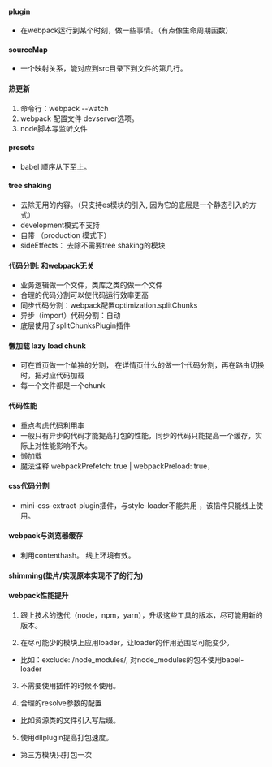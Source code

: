 #### plugin

- 在webpack运行到某个时刻，做一些事情。（有点像生命周期函数）

#### sourceMap

- 一个映射关系，能对应到src目录下到文件的第几行。

#### 热更新

1. 命令行：webpack --watch
2. webpack 配置文件 devserver选项。
3. node脚本写监听文件

#### presets

- babel 顺序从下至上。


#### tree shaking

- 去除无用的内容。（只支持es模块的引入, 因为它的底层是一个静态引入的方式）
- development模式不支持
- 自带 （production 模式下）
- sideEffects： 去除不需要tree shaking的模块


#### 代码分割: 和webpack无关

- 业务逻辑做一个文件，类库之类的做一个文件
- 合理的代码分割可以使代码运行效率更高
- 同步代码分割：webpack配置optimization.splitChunks
- 异步（import）代码分割：自动
- 底层使用了splitChunksPlugin插件

#### 懒加载 lazy load  chunk

- 可在首页做一个单独的分割， 在详情页什么的做一个代码分割，再在路由切换时，把对应代码加载
- 每一个文件都是一个chunk

#### 代码性能

- 重点考虑代码利用率
- 一般只有异步的代码才能提高打包的性能，同步的代码只能提高一个缓存，实际上对性能影响不大。
- 懒加载
- 魔法注释 webpackPrefetch: true | webpackPreload: true， 

#### css代码分割

- mini-css-extract-plugin插件，与style-loader不能共用 ，该插件只能线上使用。

#### webpack与浏览器缓存

- 利用contenthash。 线上环境有效。

#### shimming(垫片/实现原本实现不了的行为)


#### webpack性能提升

1. 跟上技术的迭代（node，npm，yarn），升级这些工具的版本，尽可能用新的版本。

2. 在尽可能少的模块上应用loader，让loader的作用范围尽可能变少。
 - 比如：exclude: /node_modules/, 对node_modules的包不使用babel-loader

3. 不需要使用插件的时候不使用。

4. 合理的resolve参数的配置
 - 比如资源类的文件引入写后缀。

5. 使用dllplugin提高打包速度。
 - 第三方模块只打包一次